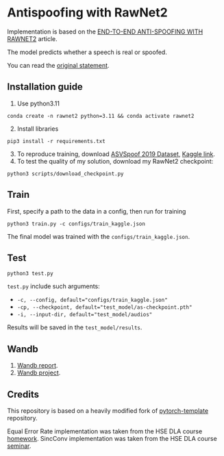 # Antispoofing with RawNet2 
Implementation is based on the [END-TO-END ANTI-SPOOFING WITH RAWNET2](https://arxiv.org/pdf/2011.01108.pdf) article.

The model predicts whether a speech is real or spoofed.

You can read the [original statement](https://github.com/XuMuK1/dla2023/tree/2023/hw5_as).

## Installation guide
1. Use python3.11
```shell
conda create -n rawnet2 python=3.11 && conda activate rawnet2
```
2. Install libraries
```shell
pip3 install -r requirements.txt
```
3. To reproduce training, download [ASVSpoof 2019 Dataset](https://datashare.ed.ac.uk/handle/10283/3336), [Kaggle link](https://www.kaggle.com/datasets/awsaf49/asvpoof-2019-dataset).
4. To test the quality of my solution, download my RawNet2 checkpoint:
```shell
python3 scripts/download_checkpoint.py
```

## Train 
First, specify a path to the data in a config, then run for training
```shell
python3 train.py -c configs/train_kaggle.json
```
The final model was trained with the `configs/train_kaggle.json`.

## Test
```shell
python3 test.py
```
`test.py` include such arguments:
* `-c, --config, default="configs/train_kaggle.json"`
* `-cp, --checkpoint, default="test_model/as-checkpoint.pth"`
* `-i, --input-dir, default="test_model/audios"`

Results will be saved in the `test_model/results`.

## Wandb 

1. [Wandb report](https://wandb.ai/tgritsaev/dla5/reports/Anti-spoofing-with-RawNet2--Vmlldzo2MjMyMzQ4).
2. [Wandb project](https://wandb.ai/tgritsaev/dla5/overview?workspace=user-tgritsaev).

## Credits
This repository is based on a heavily modified fork
of [pytorch-template](https://github.com/victoresque/pytorch-template) repository.

Equal Error Rate implementation was taken from the HSE DLA course [homework](https://github.com/XuMuK1/dla2023/blob/2023/hw5_as/calculate_eer.py). SincConv implementation was taken from the HSE DLA course [seminar](https://github.com/XuMuK1/dla2023/blob/2023/week10/antispoofing_seminar.ipynb).

